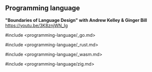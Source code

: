 ## Programming language

**"Boundaries of Language Design" with Andrew Kelley & Ginger Bill**  
https://youtu.be/3K8znjWN_Ig

#include <programming-language/_go.md>

#include <programming-language/_rust.md>

#include <programming-language/_wasm.md>

#include <programming-language/zig.md>
